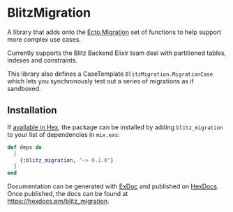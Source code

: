 # BlitzMigration

A library that adds onto the [Ecto.Migration](https://hexdocs.pm/ecto_sql/Ecto.Migration.html) 
set of functions to help support more complex use cases.

Currently supports the Blitz Backend Elixir team deal with partitioned tables, indexes and constraints.

This library also defines a CaseTemplate `BlitzMigration.MigrationCase` which lets you synchronously test out 
a series of migrations as if sandboxed.

## Installation

If [available in Hex](https://hex.pm/docs/publish), the package can be installed
by adding `blitz_migration` to your list of dependencies in `mix.exs`:

```elixir
def deps do
  [
    {:blitz_migration, "~> 0.1.0"}
  ]
end
```

Documentation can be generated with [ExDoc](https://github.com/elixir-lang/ex_doc)
and published on [HexDocs](https://hexdocs.pm). Once published, the docs can
be found at <https://hexdocs.pm/blitz_migration>.

